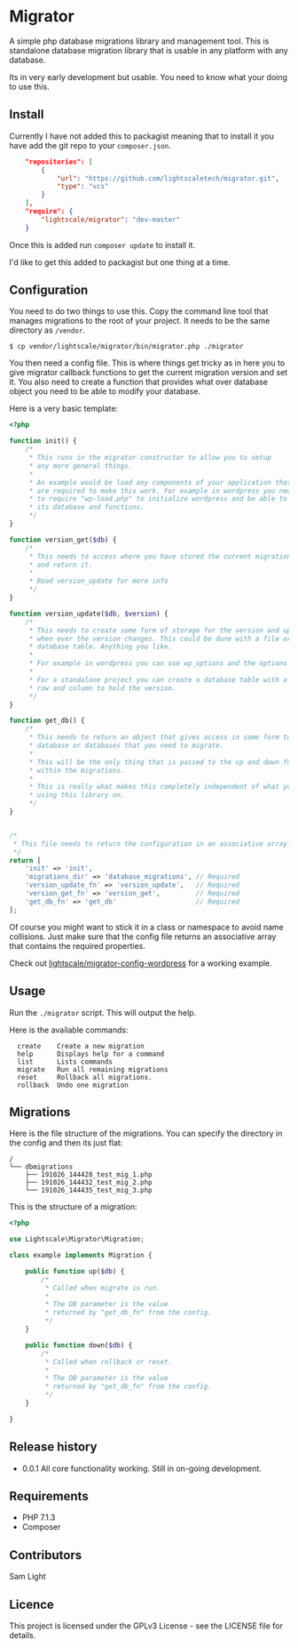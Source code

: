 # Migrator
A simple php database migrations library and management tool. This is standalone
database migration library that is usable in any platform with any database.

Its in very early development but usable. You need to know what your doing to
use this.

## Install
Currently I have not added this to packagist meaning that to install it you have
add the git repo to your `composer.json`.

``` json
    "repositories": [
        {
            "url": "https://github.com/lightscaletech/migrator.git",
            "type": "vcs"
        }
    ],
    "require": {
        "lightscale/migrator": "dev-master"
    }
```

Once this is added run `composer update` to install it.

I'd like to get this added to packagist but one thing at a time.

## Configuration
You need to do two things to use this. Copy the command line tool that manages
migrations to the root of your project. It needs to be the same directory as
`/vendor`.

``` shell
$ cp vendor/lightscale/migrator/bin/migrator.php ./migrator
```

You then need a config file. This is where things get tricky as in here you
to give migrator callback functions to get the current migration version and
set it. You also need to create a function that provides what over database
object you need to be able to modify your database.

Here is a very basic template:

``` php
<?php

function init() {
    /*
     * This runs in the migrator constructor to allow you to setup
     * any more general things.
     *
     * An example would be load any components of your application that
     * are required to make this work. For example in wordpress you need
     * to require "wp-load.php" to initialize wordpress and be able to use
     * its database and functions.
     */
}

function version_get($db) {
    /*
     * This needs to access where you have stored the current migrations verison
     * and return it.
     *
     * Read version_update for more info
     */
}

function version_update($db, $version) {
    /*
     * This needs to create some form of storage for the version and update it
     * when ever the version changes. This could be done with a file or a
     * database table. Anything you like.
     *
     * For example in wordpress you can use wp_options and the options API.
     *
     * For a standalone project you can create a database table with a single
     * row and column to hold the version.
     */
}

function get_db() {
    /*
     * This needs to return an object that gives access in some form to the
     * database or databases that you need to migrate.
     *
     * This will be the only thing that is passed to the up and down functions
     * within the migrations.
     *
     * This is really what makes this completely independent of what you are
     * using this library on.
     */
}


/*
 * This file needs to return the configuration in an associative array.
 */
return [
    'init' => 'init',
    'migrations_dir' => 'database_migrations', // Required
    'version_update_fn' => 'version_update',   // Required
    'version_get_fn' => 'version_get',         // Required
    'get_db_fn' => 'get_db'                    // Required
];

```

Of course you might want to stick it in a class or namespace to avoid name
collisions. Just make sure that the config file returns an associative array
that contains the required properties.

Check out
[lightscale/migrator-config-wordpress](https://github.com/lightscaletech/migrator-config-wordpress)
for a working example.

## Usage

Run the `./migrator` script. This will output the help.

Here is the available commands:

```
  create    Create a new migration
  help      Displays help for a command
  list      Lists commands
  migrate   Run all remaining migrations
  reset     Rollback all migrations.
  rollback  Undo one migration
```

## Migrations

Here is the file structure of the migrations. You can specify the directory in
the config and then its just flat:

```
/
└── dbmigrations
    ├── 191026_144428_test_mig_1.php
    ├── 191026_144432_test_mig_2.php
    └── 191026_144435_test_mig_3.php
```

This is the structure of a migration:

``` php
<?php

use Lightscale\Migrator\Migration;

class example implements Migration {

    public function up($db) {
        /*
         * Called when migrate is run.
         *
         * The DB parameter is the value
         * returned by "get_db_fn" from the config.
         */
    }

    public function down($db) {
        /*
         * Called when rollback or reset.
         *
         * The DB parameter is the value
         * returned by "get_db_fn" from the config.
         */
    }

}

```

## Release history
- 0.0.1 All core functionality working. Still in on-going development.

## Requirements
- PHP 7.1.3
- Composer

## Contributors
Sam Light

## Licence
This project is licensed under the GPLv3 License - see the LICENSE file for
details.
